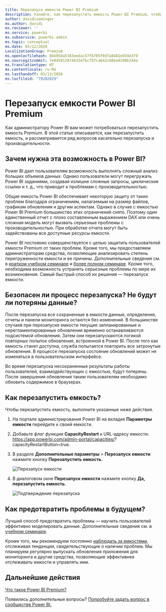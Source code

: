 ```yaml
---
title: Перезапуск емкости Power BI Premium
description: Узнайте, как перезапустить емкость Power BI Premium, чтобы устранить проблемы с производительностью.
author: davidiseminger
ms.author: davidi
ms.reviewer: ''
ms.service: powerbi
ms.subservice: powerbi-admin
ms.topic: conceptual
ms.date: 03/12/2020
LocalizationGroup: Premium
ms.openlocfilehash: 8bb95da5383eedac57fb705f697a8481e934e379
ms.sourcegitcommit: 7e845812874b3347bcf87ca642c66bed298b244a
ms.translationtype: HT
ms.contentlocale: ru-RU
ms.lasthandoff: 03/13/2020
ms.locfileid: "79202029"
---
```

# <a name="restart-a-power-bi-premium-capacity"></a>Перезапуск емкости Power BI Premium

Как администратору Power BI вам может потребоваться перезапустить емкость Premium. В этой статье описывается, как перезапустить емкость, и рассматривается ряд вопросов касательно перезапуска и производительности.

## <a name="why-does-power-bi-provide-this-option"></a>Зачем нужна эта возможность в Power BI?

Power BI дает пользователям возможность выполнять сложный анализ больших объемов данных. Однако пользователи могут перегружать Power BI заданиями, создавая излишне сложные запросы, циклические ссылки и т. д., что приводит к проблемам с производительностью.

Общая емкость Power BI обеспечивает некоторую защиту от таких проблем благодаря ограничениям, налагаемым на размер файлов, графикам обновления и другим аспектам. Однако в случае с емкостью Power BI Premium большинство этих ограничений снято. Поэтому один единственный отчет с плохо составленным выражением DAX или очень сложная модель могут вызвать серьезные проблемы с производительностью. При обработке отчета могут быть задействованы все доступные ресурсы емкости. 

Power BI постоянно совершенствуется с целью защитить пользователей емкости Premium от таких проблем. Кроме того, мы предоставляем администраторам средства, позволяющие анализировать степень перегруженности емкости и ее причины. Дополнительные сведения см. в [кратком учебном семинаре](https://www.youtube.com/watch?v=UgsjMbhi_Bk&feature=youtu.be) и [более полном семинаре](https://www.microsoft.com/businessapplicationssummit/video/BAS2018-2174). Кроме того, необходима возможность устранять серьезные проблемы по мере их возникновения. Самый быстрый способ их решения — перезапуск емкости.

## <a name="is-the-restart-process-safe-will-i-lose-any-data"></a>Безопасен ли процесс перезапуска? Не будут ли потеряны данные?

После перезапуска все сохраненные в емкости данные, определения, отчеты и панели мониторинга остаются без изменений. В большинстве случаев при перезапуске емкости текущие запланированные и нерегламентированные обновления временно останавливаются подсистемой обновления. Затем они перезапускаются логикой повторных попыток обновления, встроенной в Power BI. После того как емкость станет доступна, служба попытается повторить все затронутые обновления. В процессе перезапуска состояние обновлений может не изменяться в пользовательском интерфейсе. 

Во время перезапуска несохраненные результаты работы пользователей, взаимодействующих с емкостью, будут потеряны. После завершения обновления таким пользователям необходимо обновить содержимое в браузерах.

## <a name="how-do-i-restart-a-capacity"></a>Как перезапустить емкость?

Чтобы перезапустить емкость, выполните указанные ниже действия.

1. На портале администрирования Power BI на вкладке **Параметры емкости** перейдите к своей емкости. 

1. Добавьте *флаг функции* **CapacityRestart** к URL-адресу емкости: https://app.powerbi.com/admin-portal/capacities/<YourCapacityId>?capacityRestartButton=true.

1. В разделе **Дополнительные параметры** > **Перезапуск емкости** нажмите кнопку **Перезапустить емкость**.

    ![Перезапуск емкости](media/service-admin-premium-restart/restart-capacity.png)

1. В диалоговом окне **Перезапуск емкости** нажмите кнопку **Да, перезапустить емкость**.

    ![Подтверждение перезапуска](media/service-admin-premium-restart/confirm-restart.png)

## <a name="how-can-i-prevent-issues-from-happening-in-the-future"></a>Как предотвратить проблемы в будущем?

Лучший способ предотвратить проблемы — научить пользователей эффективно моделировать данные. Дополнительные сведения см. в [учебном семинаре](https://www.microsoft.com/businessapplicationssummit/video/BAS2018-2170).

Кроме того, мы рекомендуем постоянно [наблюдать за емкостями](service-admin-premium-monitor-capacity.md), отслеживая тенденции, свидетельствующие о наличии проблем. Мы планируем регулярно выпускать обновления приложения для мониторинга и другие средства, позволяющие эффективнее отслеживать емкости и управлять ими.

## <a name="next-steps"></a>Дальнейшие действия

[Что такое Power BI Premium?](service-premium-what-is.md)

Появились дополнительные вопросы? [Попробуйте задать вопрос в сообществе Power BI.](https://community.powerbi.com/)
